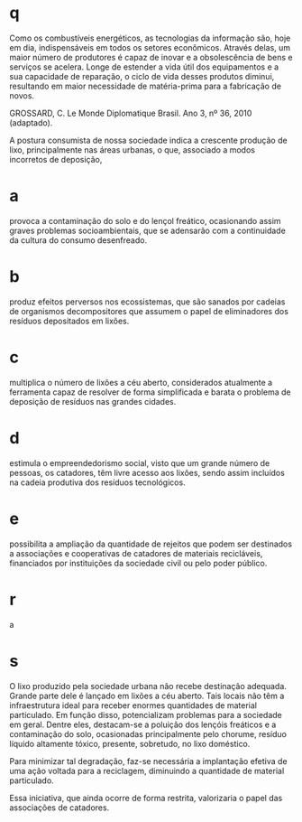 # q
Como os combustíveis energéticos, as tecnologias da informação são, hoje em dia, indispensáveis em todos os setores econômicos. Através delas, um maior número de produtores é capaz de inovar e a obsolescência de bens e serviços se acelera. Longe de estender a vida útil dos equipamentos e a sua capacidade de reparação, o ciclo de vida desses produtos diminui, resultando em maior necessidade de matéria-prima para a fabricação de novos.

GROSSARD, C. Le Monde Diplomatique Brasil. Ano 3, nº 36, 2010 (adaptado).

A postura consumista de nossa sociedade indica a crescente produção de lixo, principalmente nas áreas urbanas, o que, associado a modos incorretos de deposição,

# a
provoca a contaminação do solo e do lençol freático, ocasionando assim graves problemas socioambientais, que se adensarão com a continuidade da cultura do consumo desenfreado.

# b
produz efeitos perversos nos ecossistemas, que são sanados por cadeias de organismos decompositores que assumem o papel de eliminadores dos resíduos depositados em lixões.

# c
multiplica o número de lixões a céu aberto, considerados atualmente a ferramenta capaz de resolver de forma simplificada e barata o problema de deposição de resíduos nas grandes cidades.

# d
estimula o empreendedorismo social, visto que um grande número de pessoas, os catadores, têm livre acesso aos lixões, sendo assim incluídos na cadeia produtiva dos resíduos tecnológicos.

# e
possibilita a ampliação da quantidade de rejeitos que podem ser destinados a associações e cooperativas de catadores de materiais recicláveis, financiados por instituições da sociedade civil ou pelo poder público.

# r
a

# s
O lixo produzido pela sociedade urbana não recebe destinação adequada. Grande parte dele é lançado em lixões a céu aberto. Tais locais não têm a infraestrutura ideal para receber enormes quantidades de material particulado. Em função disso, potencializam problemas para a sociedade em geral. Dentre eles, destacam-se a poluição dos lençóis freáticos e a contaminação do solo, ocasionadas principalmente pelo chorume, resíduo líquido altamente tóxico, presente, sobretudo, no lixo doméstico.

Para minimizar tal degradação, faz-se necessária a implantação efetiva de uma ação voltada para a reciclagem, diminuindo a quantidade de material particulado.

Essa iniciativa, que ainda ocorre de forma restrita, valorizaria o papel das associações de catadores.
